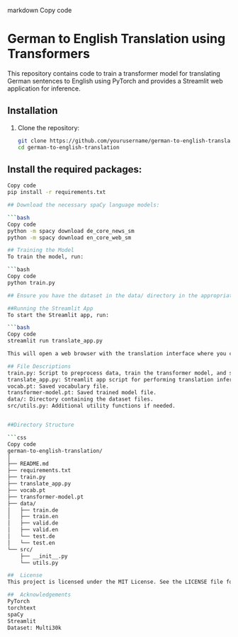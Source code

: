 markdown
Copy code
# German to English Translation using Transformers

This repository contains code to train a transformer model for translating German sentences to English using PyTorch and provides a Streamlit web application for inference.

## Installation

1. Clone the repository:
   ```bash
   git clone https://github.com/yourusername/german-to-english-translation.git
   cd german-to-english-translation

## Install the required packages:
   ```bash
   Copy code
   pip install -r requirements.txt

## Download the necessary spaCy language models:

   ```bash
   Copy code
   python -m spacy download de_core_news_sm
   python -m spacy download en_core_web_sm

## Training the Model
To train the model, run:

   ```bash
   Copy code
   python train.py

## Ensure you have the dataset in the data/ directory in the appropriate format. The script will preprocess the data, train the model, and save the trained model and vocabulary.

##Running the Streamlit App
To start the Streamlit app, run:

   ```bash
   Copy code
   streamlit run translate_app.py

This will open a web browser with the translation interface where you can input German sentences and get English translations.

## File Descriptions
   train.py: Script to preprocess data, train the transformer model, and save the trained model.
   translate_app.py: Streamlit app script for performing translation inference.
   vocab.pt: Saved vocabulary file.
   transformer-model.pt: Saved trained model file.
   data/: Directory containing the dataset files.
   src/utils.py: Additional utility functions if needed.


##Directory Structure

   ```css
   Copy code
   german-to-english-translation/
   │
   ├── README.md
   ├── requirements.txt
   ├── train.py
   ├── translate_app.py
   ├── vocab.pt
   ├── transformer-model.pt
   ├── data/
   │   ├── train.de
   │   ├── train.en
   │   ├── valid.de
   │   ├── valid.en
   │   └── test.de
   │   └── test.en
   └── src/
       ├── __init__.py
       └── utils.py

##  License
   This project is licensed under the MIT License. See the LICENSE file for details.

##  Acknowledgements
   PyTorch
   torchtext
   spaCy
   Streamlit
   Dataset: Multi30k
   
